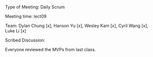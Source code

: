 Type of Meeting: Daily Scrum

Meeting time: lect09

Team: Dylan Chung [x], Hanson Yu [x], Wesley Kam [x], Cyril Wang [x], Luke Li [x]

Scribed Discussion:

Everyone reviewed the MVPs from last class.

